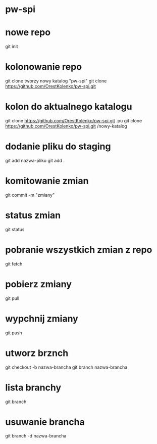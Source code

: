 # pw-spi


# nowe repo
git init


# kolonowanie repo
git clone
tworzy nowy katalog "pw-spi"
git clone https://github.com/OrestKolenko/pw-spi.git

# kolon do aktualnego katalogu
git clone https://github.com/OrestKolenko/pw-spi.git .pu
git clone https://github.com/OrestKolenko/pw-spi.git /nowy-katalog

# dodanie pliku do staging
git add nazwa-pliku
git add .

# komitowanie zmian
git commit -m "zmiany"

# status zmian
git status

# pobranie wszystkich zmian z repo
git fetch

# pobierz zmiany
git pull

# wypchnij zmiany
git push

# utworz brznch
git checkout -b nazwa-brancha
git branch nazwa-brancha

# lista branchy
git branch


# usuwanie brancha
git branch -d nazwa-brancha

